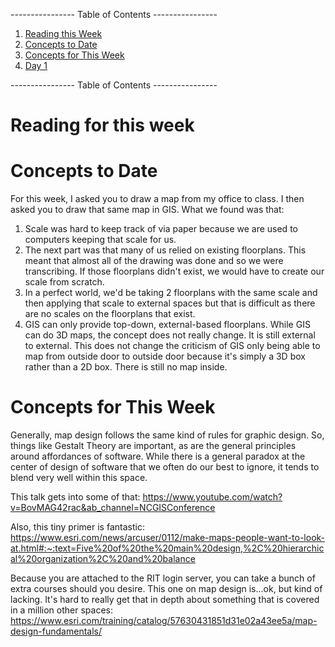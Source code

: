 ---------------- Table of Contents ---------------- 

1. [Reading this Week](#reading)
2. [Concepts to Date](#todate)
3. [Concepts for This Week](#thisweek)
4. [Day 1](#day1)

---------------- Table of Contents ---------------- 
# <a id="reading"></a>Reading for this week

# <a id="midterm"></a>Concepts to Date
For this week, I asked you to draw a map from my office to class. I then asked you to draw that same map in GIS. What we found was that: 
1. Scale was hard to keep track of via paper because we are used to computers keeping that scale for us. 
2. The next part was that many of us relied on existing floorplans. This meant that almost all of the drawing was done and so we were transcribing. If those floorplans didn't exist, we would have to create our scale from scratch.
3. In a perfect world, we'd be taking 2 floorplans with the same scale and then applying that scale to external spaces but that is difficult as there are no scales on the floorplans that exist.
4. GIS can only provide top-down, external-based floorplans. While GIS can do 3D maps, the concept does not really change. It is still external to external. This does not change the criticism of GIS only being able to map from outside door to outside door because it's simply a 3D box rather than a 2D box. There is still no map inside.
# <a id = "today"></a>Concepts for This Week 
Generally, map design follows the same kind of rules for graphic design. So, things like Gestalt Theory are important, as are the general principles around affordances of software. While there is a general paradox at the center of design of software that we often do our best to ignore, it tends to blend very well within this space. 

This talk gets into some of that: 
https://www.youtube.com/watch?v=BovMAG42rac&ab_channel=NCGISConference

Also, this tiny primer is fantastic: 
https://www.esri.com/news/arcuser/0112/make-maps-people-want-to-look-at.html#:~:text=Five%20of%20the%20main%20design,%2C%20hierarchical%20organization%2C%20and%20balance

Because you are attached to the RIT login server, you can take a bunch of extra courses should you desire. This one on map design is...ok, but kind of lacking. It's hard to really get that in depth about something that is covered in a million other spaces: https://www.esri.com/training/catalog/57630431851d31e02a43ee5a/map-design-fundamentals/